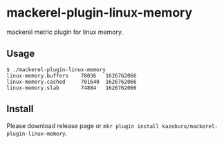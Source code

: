 # mackerel-plugin-linux-memory

mackerel metric plugin for linux memory.

## Usage

```
$ ./mackerel-plugin-linux-memory
linux-memory.buffers    78036   1626762066
linux-memory.cached     701640  1626762066
linux-memory.slab       74884   1626762066
```

## Install

Please download release page or `mkr plugin install kazeburo/mackerel-plugin-linux-memory`.